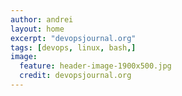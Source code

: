 ```yaml
---
author: andrei
layout: home
excerpt: "devopsjournal.org"
tags: [devops, linux, bash,]
image:
  feature: header-image-1900x500.jpg
  credit: devopsjournal.org
---
```

